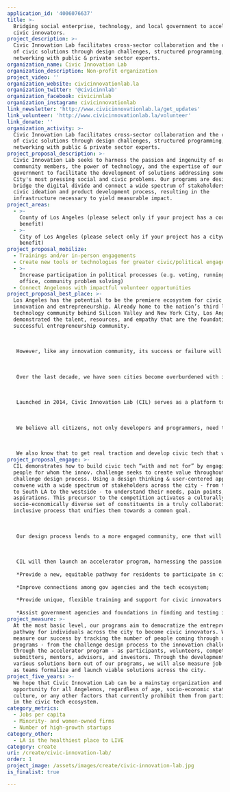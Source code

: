 ```yaml
---
application_id: '4006076637'
title: >-
  Bridging social enterprise, technology, and local government to accelerate
  civic innovators.
project_description: >-
  Civic Innovation Lab facilitates cross-sector collaboration and the creation
  of civic solutions through design challenges, structured programming, and
  networking with public & private sector experts.
organization_name: Civic Innovation Lab
organization_description: Non-profit organization
project_video: ''
organization_website: civicinnovationlab.la
organization_twitter: '@civicinnlab'
organization_facebook: civicinnlab
organization_instagram: civicinnovationlab
link_newsletter: 'http://www.civicinnovationlab.la/get_updates'
link_volunteer: 'http://www.civicinnovationlab.la/volunteer'
link_donate: ''
organization_activity: >-
  Civic Innovation Lab facilitates cross-sector collaboration and the creation
  of civic solutions through design challenges, structured programming, and
  networking with public & private sector experts.
project_proposal_description: >-
  Civic Innovation Lab seeks to harness the passion and ingenuity of our
  community members, the power of technology, and the expertise of our local
  government to facilitate the development of solutions addressing some of our
  City's most pressing social and civic problems. Our programs are designed to
  bridge the digital divide and connect a wide spectrum of stakeholders in the
  civic ideation and product development process, resulting in the
  infrastructure necessary to yield measurable impact.
project_areas:
  - >-
    County of Los Angeles (please select only if your project has a countywide
    benefit)
  - >-
    City of Los Angeles (please select only if your project has a citywide
    benefit)
project_proposal_mobilize:
  - Trainings and/or in-person engagements
  - Create new tools or technologies for greater civic/political engagement
  - >-
    Increase participation in political processes (e.g. voting, running for
    office, community problem solving)
  - Connect Angelenos with impactful volunteer opportunities
project_proposal_best_place: >-
  Los Angeles has the potential to be the premiere ecosystem for civic
  innovation and entrepreneurship. Already home to the nation’s third largest
  technology community behind Silicon Valley and New York City, Los Angeles has
  demonstrated the talent, resources, and empathy that are the foundation of a
  successful entrepreneurship community.
   
    
   
   However, like any innovation community, its success or failure will hinge in part on its infrastructure for taking new ideas to market. This infrastructure is especially important for civic technologists and entrepreneurs who are on the front lines of breaking down barriers to new frontiers of public and social sector innovation.
   
    
   
   Over the last decade, we have seen cities become overburdened with increasing demands and limited resources, all the while a cadre of local citizens and organizations have been raising their hands to utilize technology to help make their cities work better. The rise of the hackathon model is evidence of the pent up demand from the tech community to work on issues that matter. While hackathons can jumpstart the process that leads to lasting solutions, we are fundamentally missing the civic infrastructure that bridges the digital divide and brings expert citizens, the tech community, and local government together in a process to yield measurable civic and social impact.
   
   
   
   Launched in 2014, Civic Innovation Lab (CIL) serves as a platform to facilitate cross-sector collaboration and the creation of civic and social solutions through a mix of design challenges, structured programming, and networking with public and private sector experts.
   
    
   
   We believe all citizens, not only developers and programmers, need to be engaged in how technology improves our public lives and makes government more effective. We recognize that experts in policy, urban planning, social justice, and citizens at large may be the best suited to develop solutions that lead to measurable impact in the public sphere. To this end, our programs aim to engage anyone with a project or idea and connect them to volunteers with the necessary design and tech skills and subject matter expertise in order to partner and prototype solutions.
   
    
   
   We also know that to get real traction and develop civic tech that works, it needs to happen through a facilitated process that involves engagement and testing over time. We aim to create civic infrastructure that brings expert citizens, the tech community, and government together in a process to yield measurable civic and social impact.
project_proposal_engage: >-
  CIL demonstrates how to build civic tech “with and not for” by engaging the
  people for whom the innov. challenge seeks to create value throughout the
  challenge design process. Using a design thinking & user-centered approach, we
  convene with a wide spectrum of stakeholders across the city - from the valley
  to South LA to the westside - to understand their needs, pain points, and
  aspirations. This precursor to the competition activates a culturally &
  socio-economically diverse set of constituents in a truly collaborative &
  inclusive process that unifies them towards a common goal. 
   
    
   
   Our design process lends to a more engaged community, one that will have a vested interest in the development of solutions that address the pressing issues that they themselves have identified. By putting people first, we will get better submissions that lead to commercialization opportunities & create positive impact for LA. 
   
   
   
   CIL will then launch an accelerator program, harnessing the passion of citizens, public sector experience, and the power of tech to develop & deploy viable tech solutions by accomplishing the following over time:
   
   *Provide a new, equitable pathway for residents to participate in civic innovation to ensure the highest levels of diversity;
   
   *Improve connections among gov agencies and the tech ecosystem;
   
   *Provide unique, flexible training and support for civic innovators and entrepreneurs; and
   
   *Assist government agencies and foundations in finding and testing innovative ideas.
project_measure: >-
  At the most basic level, our programs aim to democratize the entrepreneurial
  pathway for individuals across the city to become civic innovators. We will
  measure our success by tracking the number of people coming through our
  programs - from the challenge design process to the innovation challenge and
  through the accelerator program - as participants, volunteers, competition
  submitters, mentors, advisors, and investors. Through the development of
  various solutions born out of our programs, we will also measure job creation
  as teams formalize and launch viable solutions across the city.
project_five_years: >-
  We hope that Civic Innovation Lab can be a mainstay organization and
  opportunity for all Angelenos, regardless of age, socio-economic status, race,
  culture, or any other factors that currently prohibit them from participating
  in the civic tech ecosystem.
category_metrics:
  - Jobs per capita
  - Minority- and women-owned firms
  - Number of high-growth startups
category_other:
  - LA is the healthiest place to LIVE
category: create
uri: /create/civic-innovation-lab/
order: 1
project_image: /assets/images/create/civic-innovation-lab.jpg
is_finalist: true

---
```

